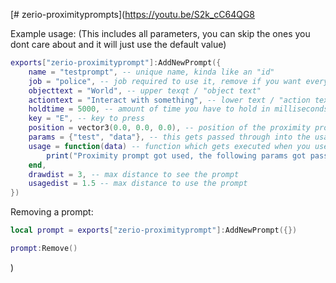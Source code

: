 [# zerio-proximityprompts](https://youtu.be/S2k_cC64QG8

Example usage:
(This includes all parameters, you can skip the ones you dont care about and it will just use the default value)

```lua
exports["zerio-proximityprompt"]:AddNewPrompt({
    name = "testprompt", -- unique name, kinda like an "id"
    job = "police", -- job required to use it, remove if you want everyone to see it
    objecttext = "World", -- upper texqt / "object text"
    actiontext = "Interact with something", -- lower text / "action text"
    holdtime = 5000, -- amount of time you have to hold in milliseconds for it to execute the action
    key = "E", -- key to press
    position = vector3(0.0, 0.0, 0.0), -- position of the proximity prompt
    params = {"test", "data"}, -- this gets passed through into the usage callback as shown below
    usage = function(data) -- function which gets executed when you use the proximity prompt
        print("Proximity prompt got used, the following params got passed: " .. json.encode(data))
    end,
    drawdist = 3, -- max distance to see the prompt
    usagedist = 1.5 -- max distance to use the prompt
})
```

Removing a prompt:

```lua
local prompt = exports["zerio-proximityprompt"]:AddNewPrompt({})

prompt:Remove()
```
)
